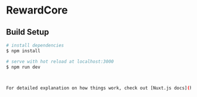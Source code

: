 # RewardCore

## Build Setup

```bash
# install dependencies
$ npm install

# serve with hot reload at localhost:3000
$ npm run dev



For detailed explanation on how things work, check out [Nuxt.js docs](https://nuxtjs.org).
